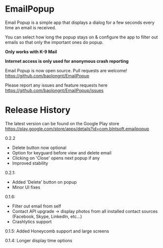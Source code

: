 EmailPopup
==========


Email Popup is a simple app that displays a dialog for a few seconds every time an email is received.

You can select how long the popup stays on & configure the app to filter out emails so that only the important ones do popup.

**Only works with K-9 Mail**

**Internet access is only used for anonymous crash reporting**

Email Popup is now open source. Pull requests are welcome!
https://github.com/baolongnt/EmailPopup

Please report any issues and feature requests here
https://github.com/baolongnt/EmailPopup/issues


Release History
===============

The latest version can be found on the Google Play store
https://play.google.com/store/apps/details?id=com.blntsoft.emailpopup


0.2.2
  * Delete button now optional
  * Option for keyguard before view and delete email
  * Clicking on 'Close' opens next popup if any
  * Improved stability

0.2.1:
  * Added 'Delete' button on popup
  * Minor UI fixes

0.1.6:
  * Filter out email from self
  * Contact API upgrade -> display photos from all installed contact sources (Facebook, Skype, LinkedIn, etc...)
  * Crashlytics support

0.1.5: Added Honeycomb support and large screens

0.1.4: Longer display time options
